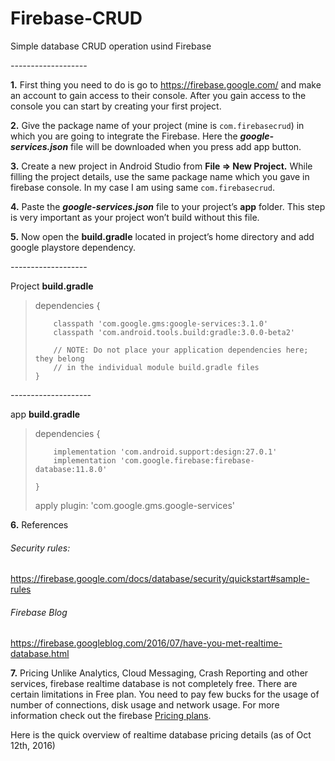 # Firebase-CRUD
Simple database CRUD operation usind Firebase

*-------------------*

**1.** First thing you need to do is go to https://firebase.google.com/ and make an account to gain access to their console. After you gain access to the console you can start by creating your first project.

**2.** Give the package name of your project (mine is `com.firebasecrud`) in which you are going to integrate the Firebase. Here the **_google-services.json_** file will be downloaded when you press add app button.

**3.** Create a new project in Android Studio from **File ⇒ New Project.** While filling the project details, use the same package name which you gave in firebase console. In my case I am using same `com.firebasecrud`.

**4.** Paste the **_google-services.json_** file to your project’s **app** folder. This step is very important as your project won’t build without this file.

**5.** Now open the **build.gradle** located in project’s home directory and add google playstore dependency.


*-------------------*

Project **build.gradle**


> dependencies {
> 
>         classpath 'com.google.gms:google-services:3.1.0'
>         classpath 'com.android.tools.build:gradle:3.0.0-beta2'
>
>         // NOTE: Do not place your application dependencies here; they belong
>         // in the individual module build.gradle files
>     }


*--------------------*

app **build.gradle**


> dependencies {
> 
>         implementation 'com.android.support:design:27.0.1'
>         implementation 'com.google.firebase:firebase-database:11.8.0'
>
>     }
> 
> apply plugin: 'com.google.gms.google-services'



**6.** References
###### Security rules:
https://firebase.google.com/docs/database/security/quickstart#sample-rules

######  Firebase Blog
https://firebase.googleblog.com/2016/07/have-you-met-realtime-database.html



**7.** Pricing
Unlike Analytics, Cloud Messaging, Crash Reporting and other services, firebase realtime database is not completely free. There are certain limitations in Free plan. You need to pay few bucks for the usage of number of connections, disk usage and network usage. For more information check out the firebase [Pricing plans](https://firebase.google.com/pricing/).

Here is the quick overview of realtime database pricing details (as of Oct 12th, 2016)

